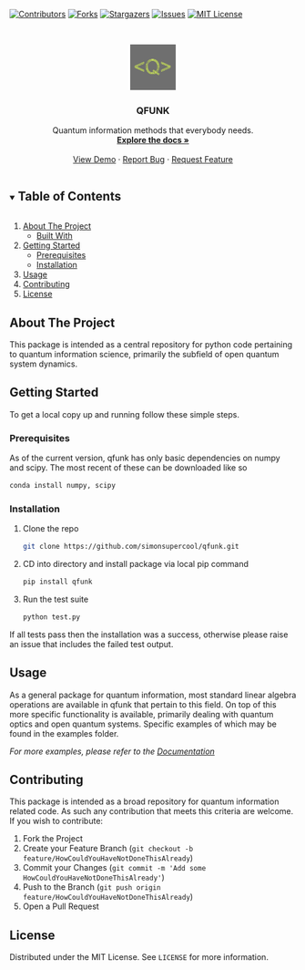 <!-- PROJECT SHIELDS -->
<!--
*** I'm using markdown "reference style" links for readability.
*** Reference links are enclosed in brackets [ ] instead of parentheses ( ).
*** See the bottom of this document for the declaration of the reference variables
*** for contributors-url, forks-url, etc. This is an optional, concise syntax you may use.
*** https://www.markdownguide.org/basic-syntax/#reference-style-links
-->
[![Contributors][contributors-shield]][contributors-url]
[![Forks][forks-shield]][forks-url]
[![Stargazers][stars-shield]][stars-url]
[![Issues][issues-shield]][issues-url]
[![MIT License][license-shield]][license-url]


<!-- PROJECT LOGO -->
<br />
<p align="center">
  <a href="https://github.com/othneildrew/Best-README-Template">
    <img src="images/photo_2021-10-11_22-17-57.jpg" alt="Logo" width="80" height="80">
  </a>

  <h3 align="center">QFUNK</h3>

  <p align="center">
    Quantum information methods that everybody needs. 
    <br />
    <a href="https://github.com/simonsupercool/qfunk"><strong>Explore the docs »</strong></a>
    <br />
    <br />
    <a href="https://github.com/simonsupercool/qfunk">View Demo</a>
    ·
    <a href="https://github.com/simonsupercool/qfunk/issues">Report Bug</a>
    ·
    <a href="https://github.com/simonsupercool/qfunk/issues">Request Feature</a>
  </p>
</p>



<!-- TABLE OF CONTENTS -->
<details open="open">
  <summary><h2 style="display: inline-block">Table of Contents</h2></summary>
  <ol>
    <li>
      <a href="#about-the-project">About The Project</a>
      <ul>
        <li><a href="#built-with">Built With</a></li>
      </ul>
    </li>
    <li>
      <a href="#getting-started">Getting Started</a>
      <ul>
        <li><a href="#prerequisites">Prerequisites</a></li>
        <li><a href="#installation">Installation</a></li>
      </ul>
    </li>
    <li><a href="#usage">Usage</a></li>
    <li><a href="#contributing">Contributing</a></li>
    <li><a href="#license">License</a></li>
    <!--<li><a href="#acknowledgements">Acknowledgements</a></li>-->
  </ol>
</details>



<!-- ABOUT THE PROJECT -->
## About The Project

This package is intended as a central repository for python code pertaining to quantum information science, primarily the subfield of open quantum system dynamics. 



<!-- GETTING STARTED -->
## Getting Started

To get a local copy up and running follow these simple steps.

### Prerequisites

As of the current version, qfunk has only basic dependencies on numpy and scipy. The most recent of these can be downloaded like so
  ```sh
  conda install numpy, scipy
  ```

### Installation

1. Clone the repo
   ```sh
   git clone https://github.com/simonsupercool/qfunk.git
   ```
2. CD into directory and install package via local pip command
   ```sh
   pip install qfunk
   ```
2. Run the test suite
   ```sh
   python test.py
   ```

If all tests pass then the installation was a success, otherwise please raise an issue that includes the failed test output. 

<!-- USAGE EXAMPLES -->
## Usage

As a general package for quantum information, most standard linear algebra operations are available in qfunk that pertain to this field. On top of this more specific functionality is available, primarily dealing with quantum optics and open quantum systems. Specific examples of which may be found in the examples folder.

_For more examples, please refer to the [Documentation](https://example.com)_



<!-- CONTRIBUTING -->
## Contributing

This package is intended as a broad repository for quantum information related code. As such any contribution that meets this criteria are welcome. If you wish to contribute:

1. Fork the Project
2. Create your Feature Branch (`git checkout -b feature/HowCouldYouHaveNotDoneThisAlready`)
3. Commit your Changes (`git commit -m 'Add some HowCouldYouHaveNotDoneThisAlready'`)
4. Push to the Branch (`git push origin feature/HowCouldYouHaveNotDoneThisAlready`)
5. Open a Pull Request



<!-- LICENSE -->
## License

Distributed under the MIT License. See `LICENSE` for more information.


<!-- ACKNOWLEDGEMENTS 
## Acknowledgements

* []()
* []()
* []()


-->

<!-- MARKDOWN LINKS & IMAGES -->
<!-- https://www.markdownguide.org/basic-syntax/#reference-style-links -->
[contributors-shield]: https://img.shields.io/github/contributors/simonsupercool/qfunk.svg?style=for-the-badge
[contributors-url]: https://github.com/simonsupercool/qfunk/graphs/contributors
[forks-shield]: https://img.shields.io/github/forks/simonsupercool/qfunk.svg?style=for-the-badge
[forks-url]: https://github.com/simonsupercool/qfunk/network/members
[stars-shield]: https://img.shields.io/github/stars/simonsupercool/qfunk.svg?style=for-the-badge
[stars-url]: https://github.com/simonsupercool/qfunk/stargazers
[issues-shield]: https://img.shields.io/github/issues/simonsupercool/qfunk.svg?style=for-the-badge
[issues-url]: https://github.com/simonsupercool/qfunk/issues
[license-shield]: https://img.shields.io/github/license/simonsupercool/qfunk.svg?style=for-the-badge
[license-url]: https://github.com/simonsupercool/qfunk/LICENSE.txt
[product-screenshot]: images/screenshot.png
